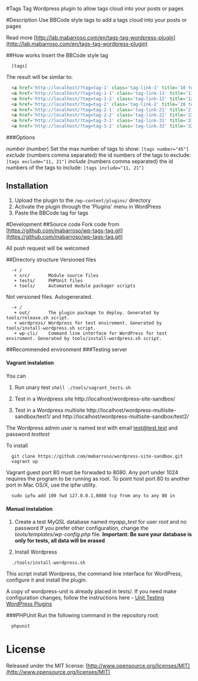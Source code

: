 #Tags Tag
  Wordpress plugin to allow tags cloud into your posts or pages

#Description
  Use BBCode style tags to add a tags cloud into your posts or pages

  Read more [http://lab.mabarroso.com/en/tags-tag-wordpress-plugin](http://lab.mabarroso.com/en/tags-tag-wordpress-plugin)

##How works
  Insert the BBCode style tag
```
  [tags]
```

  The result will be similar to:
```html
  <a href='http://localhost/?tag=tag-1' class='tag-link-1' title='10 topics' style='font-size: 8pt;'>tag 1</a>
  <a href='http://localhost/?tag=tag-1-1' class='tag-link-11' title='11 topics' style='font-size: 9.1666666666667pt;'>tag 1.1</a>
  <a href='http://localhost/?tag=tag-1-2' class='tag-link-12' title='12 topics' style='font-size: 10.041666666667pt;'>tag 1.2</a>
  <a href='http://localhost/?tag=tag-2' class='tag-link-2' title='20 topics' style='font-size: 16.166666666667pt;'>tag 2</a>
  <a href='http://localhost/?tag=tag-2-1' class='tag-link-21' title='21 topics' style='font-size: 16.75pt;'>tag 2.1</a>
  <a href='http://localhost/?tag=tag-2-2' class='tag-link-22' title='22 topics' style='font-size: 17.333333333333pt;'>tag 2.2</a>
  <a href='http://localhost/?tag=tag-3-1' class='tag-link-31' title='31 topics' style='font-size: 21.708333333333pt;'>tag 3.1</a>
  <a href='http://localhost/?tag=tag-3-2' class='tag-link-32' title='32 topics' style='font-size: 22pt;'>tag 3.2</a>
```

###Options

  *number* (number) Set the max number of tags to show: ```[tags number="45"]```
  *exclude* (numbers comma separated) the id numbers of the tags to exclude: ```[tags exclude="11, 21"]```
  *include* (numbers comma separated) the id numbers of the tags to include: ```[tags include="11, 21"]```

## Installation
1. Upload the plugin to the `/wp-content/plugins/` directory
2. Activate the plugin through the 'Plugins' menu in WordPress
3. Paste the BBCode tag for tags

#Development
##Source code
  Fork code from [https://github.com/mabarroso/wp-tags-tag.git](https://github.com/mabarroso/wp-tags-tag.git)

  All push request will be welcomed

##Directory structure
  Versioned files
```
  -+ /
   + src/       Module source files
   + tests/     PHPUnit files
   + tools/     Automated module packager scripts
```

  Not versioned files. Autogenerated.
```
  -+ /
   + out/       The plugin package to deploy. Generated by tools/release.sh script.
   + wordpress/ Wordpress for test enviroment. Generated by tools/install-wordpress.sh script.
   + wp-cli/    Command line interface for WordPress for test enviroment. Generated by tools/install-wordpress.sh script.
```

##Recommended environment
###Testing server
#### Vagrant instalation
You can

1. Run unary test ```shell ./tools/vagrant_tests.sh ```

2. Test in a Wordpress site http://localhost/wordpress-site-sandbox/

3. Test in a Wordpress multisite http://localhost/wordpress-multisite-sandbox/test1/ and http://localhost/wordpress-multisite-sandbox/test2/

The Wordpress admin user is named *test* with email test@test.test and password *testtest*

To install
  ```shell
    git clone https://github.com/mabarroso/wordpress-site-sandbox.git
    vagrant up
  ```

Vagrant guest port 80 must be forwaded to 8080. Any port under 1024 requires the program to be running as root. To point host port 80 to another port in Mac OS/X, use the ipfw utility.

  ```shell
    sudo ipfw add 100 fwd 127.0.0.1,8080 tcp from any to any 80 in
  ```

#### Manual instalation
1. Create a test MyQSL database named *myapp_test* for user *root* and no password
  If you prefer other configuration, change the *tools/templates/wp-config.php* file.
  **Important: Be sure your database is only for tests, all data will be erased**

2. Install Wordpress

```shell
  ./tools/install-wordpress.sh
```
  This script install Wordpress, the command line interface for WordPress, configure it and install the plugin.

  A copy of wordpress-unit is already placed in tests/. If you need make configuration changes, follow the instructions here - [Unit Testing WordPress Plugins](http://stackoverflow.com/questions/9138215/unit-testing-wordpress-plugins)

###PHPUnit
  Run the following command in the repository root:

```shell
  phpunit
```

# License
  Released under the MIT license: [http://www.opensource.org/licenses/MIT](http://www.opensource.org/licenses/MIT)
